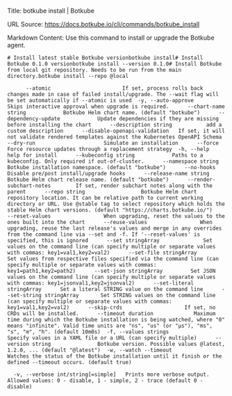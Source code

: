 Title: botkube install | Botkube

URL Source: https://docs.botkube.io/cli/commands/botkube_install

Markdown Content:
Use this command to install or upgrade the Botkube agent.

    # Install latest stable Botkube versionbotkube install# Install Botkube 0.1.0 versionbotkube install --version 0.1.0# Install Botkube from local git repository. Needs to be run from the main directory.botkube install --repo @local

          --atomic                       If set, process rolls back changes made in case of failed install/upgrade. The --wait flag will be set automatically if --atomic is used  -y, --auto-approve                 Skips interactive approval when upgrade is required.      --chart-name string            Botkube Helm chart name. (default "botkube")      --dependency-update            Update dependencies if they are missing before installing the chart      --description string           add a custom description      --disable-openapi-validation   If set, it will not validate rendered templates against the Kubernetes OpenAPI Schema      --dry-run                      Simulate an installation      --force                        Force resource updates through a replacement strategy  -h, --help                         help for install      --kubeconfig string            Paths to a kubeconfig. Only required if out-of-cluster.      --namespace string             Botkube installation namespace. (default "botkube")      --no-hooks                     Disable pre/post install/upgrade hooks      --release-name string          Botkube Helm chart release name. (default "botkube")      --render-subchart-notes        If set, render subchart notes along with the parent      --repo string                  Botkube Helm chart repository location. It can be relative path to current working directory or URL. Use @stable tag to select repository which holds the stable Helm chart versions. (default "https://charts.botkube.io/")      --reset-values                 When upgrading, reset the values to the ones built into the chart      --reuse-values                 When upgrading, reuse the last release's values and merge in any overrides from the command line via --set and -f. If '--reset-values' is specified, this is ignored      --set stringArray              Set values on the command line (can specify multiple or separate values with commas: key1=val1,key2=val2)      --set-file stringArray         Set values from respective files specified via the command line (can specify multiple or separate values with commas: key1=path1,key2=path2)      --set-json stringArray         Set JSON values on the command line (can specify multiple or separate values with commas: key1=jsonval1,key2=jsonval2)      --set-literal stringArray      Set a literal STRING value on the command line      --set-string stringArray       Set STRING values on the command line (can specify multiple or separate values with commas: key1=val1,key2=val2)      --skip-crds                    If set, no CRDs will be installed.      --timeout duration             Maximum time during which the Botkube installation is being watched, where "0" means "infinite". Valid time units are "ns", "us" (or "µs"), "ms", "s", "m", "h". (default 10m0s)  -f, --values strings               Specify values in a YAML file or a URL (can specify multiple)      --version string               Botkube version. Possible values @latest, 1.2.0, ... (default "@latest")  -w, --watch --timeout              Watches the status of the Botkube installation until it finish or the defined --timeout occurs. (default true)

      -v, --verbose int/string[=simple]   Prints more verbose output. Allowed values: 0 - disable, 1 - simple, 2 - trace (default 0 - disable)
